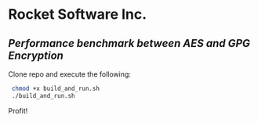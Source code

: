 # Rocket Software Inc.
## _Performance benchmark between AES and GPG Encryption_

Clone repo and execute the following:

   ```sh
    chmod +x build_and_run.sh
    ./build_and_run.sh
   ```
Profit!